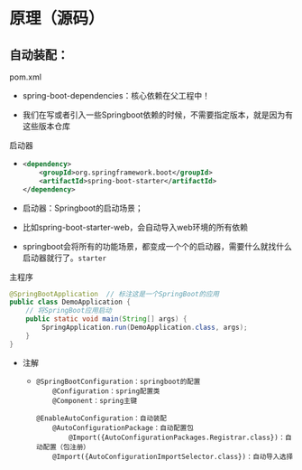 # 原理（源码）

## 自动装配：

pom.xml

- spring-boot-dependencies：核心依赖在父工程中！

- 我们在写或者引入一些Springboot依赖的时候，不需要指定版本，就是因为有这些版本仓库

  

启动器

- ```xml
  <dependency>
      <groupId>org.springframework.boot</groupId>
      <artifactId>spring-boot-starter</artifactId>
  </dependency>
  ```

- 启动器：Springboot的启动场景；

- 比如spring-boot-starter-web，会自动导入web环境的所有依赖

- springboot会将所有的功能场景，都变成一个个的启动器，需要什么就找什么启动器就行了。`starter`



主程序

```java
@SpringBootApplication  // 标注这是一个SpringBoot的应用
public class DemoApplication {
	// 将SpringBoot应用启动
	public static void main(String[] args) {
		SpringApplication.run(DemoApplication.class, args);
	}
}
```

- 注解

  - ```
    @SpringBootConfiguration：springboot的配置
    	@Configuration：spring配置类
    	@Component：spring主键
    	
    @EnableAutoConfiguration：自动装配
    	@AutoConfigurationPackage：自动配置包
    		@Import({AutoConfigurationPackages.Registrar.class})：自动配置（包注册）
    	@Import({AutoConfigurationImportSelector.class})：自动导入选择
    	
    ```

    

